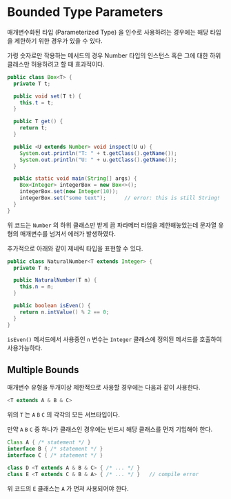 # Bounded Type Parameters

매개변수화된 타입 (Parameterized Type) 을 인수로 사용하려는 경우에는 해당 타입을 제한하기 위한 경우가 있을 수 있다.

가령 숫자로만 작용하는 메서드의 경우 Number 타입의 인스턴스 혹은 그에 대한 하위 클래스만 허용하려고 할 때 효과적이다.

```java {12,20}
public class Box<T> {
  private T t;

  public void set(T t) {
    this.t = t;
  }

  public T get() {
    return t;
  }

  public <U extends Number> void inspect(U u) {
    System.out.println("T: " + t.getClass().getName());
    System.out.println("U: " + u.getClass().getName());
  }

  public static void main(String[] args) {
    Box<Integer> integerBox = new Box<>();
    integerBox.set(new Integer(10));
    integerBox.set("some text");      // error: this is still String!
  }
}
```

위 코드는 `Number` 의 하위 클래스만 받게 끔 파라메터 타입을 제한해놓았는데 문자열 유형의 매개변수를 넘겨서 에러가 발생하였다.

추가적으로 아래와 같이 제네릭 타입을 표현할 수 있다.

```java {9}
public class NaturalNumber<T extends Integer> {
  private T n;

  public NaturalNumber(T n) {
    this.n = n;
  }

  public boolean isEven() {
    return n.intValue() % 2 == 0;
  }
}
```

`isEven()` 메서드에서 사용중인 `n` 변수는  `Integer` 클래스에 정의된 메서드를 호출하여 사용가능하다.

## Multiple Bounds

매개변수 유형을 두개이상 제한적으로 사용할 경우에는 다음과 같이 사용한다.

```java
<T extends A & B & C>
```

위의 `T` 는 `A` `B` `C` 의 각각의 모든 서브타입이다.

만약 `A` `B` `C` 중 하나가 클래스인 경우에는 반드시 해당 클래스를 먼저 기입해야 한다.

```java {6}
Class A { /* statement */ }
interface B { /* statement */ }
interface C { /* statement */ }

class D <T extends A & B & C> { /* ... */ }
class E <T extends C & B & A> { /* ... */ }   // compile error
```

위 코드의 `E` 클래스는 `A` 가 먼저 사용되어야 한다.
